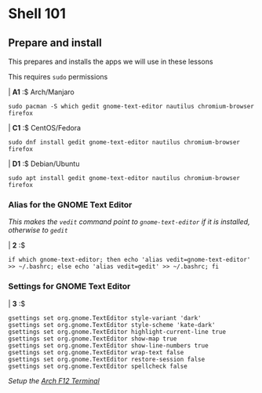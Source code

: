 # Shell 101

## Prepare and install

This prepares and installs the apps we will use in these lessons

This requires `sudo` permissions

| **A1** :$ Arch/Manjaro

```console
sudo pacman -S which gedit gnome-text-editor nautilus chromium-browser firefox
```

| **C1** :$ CentOS/Fedora

```console
sudo dnf install gedit gnome-text-editor nautilus chromium-browser firefox
```

| **D1** :$ Debian/Ubuntu

```console
sudo apt install gedit gnome-text-editor nautilus chromium-browser firefox
```

### Alias for the GNOME Text Editor

*This makes the `vedit` command point to `gnome-text-editor` if it is installed, otherwise to `gedit`*

| **2** :$

```console
if which gnome-text-editor; then echo 'alias vedit=gnome-text-editor' >> ~/.bashrc; else echo 'alias vedit=gedit' >> ~/.bashrc; fi
```

### Settings for GNOME Text Editor

| **3** :$

```console
gsettings set org.gnome.TextEditor style-variant 'dark'
gsettings set org.gnome.TextEditor style-scheme 'kate-dark'
gsettings set org.gnome.TextEditor highlight-current-line true
gsettings set org.gnome.TextEditor show-map true
gsettings set org.gnome.TextEditor show-line-numbers true
gsettings set org.gnome.TextEditor wrap-text false
gsettings set org.gnome.TextEditor restore-session false
gsettings set org.gnome.TextEditor spellcheck false
```

*Setup the [Arch F12 Terminal](https://github.com/inkVerb/vip/blob/master/Arch-Drop-Terminal.md)*

